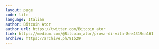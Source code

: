 ```yaml
---
layout: page
code: life
language: Italian
author: Bitcoin Ator
author_url: https://twitter.com/Bitcoin_ator
link: https://medium.com/@Bitcoin_ator/prova-di-vita-8ee4319ea161
archive: https://archive.ph/9Ib29
---
```

